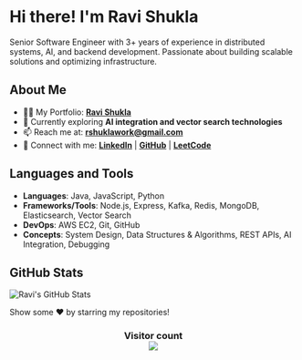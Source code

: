 # Hi there! I'm Ravi Shukla

Senior Software Engineer with 3+ years of experience in distributed systems, AI, and backend development. Passionate about building scalable solutions and optimizing infrastructure.

## About Me

- 👨‍💻 My Portfolio: **[Ravi Shukla](https://rshukla12.github.io/)**
- 🌱 Currently exploring **AI integration and vector search technologies**
- 📫 Reach me at: **rshuklawork@gmail.com**
- 📱 Connect with me: **[LinkedIn](https://www.linkedin.com/in/rshukla12/)** | **[GitHub](https://github.com/Rshukla12)** | **[LeetCode](https://leetcode.com/RaviShukla12)**

## Languages and Tools

- **Languages**: Java, JavaScript, Python
- **Frameworks/Tools**: Node.js, Express, Kafka, Redis, MongoDB, Elasticsearch, Vector Search
- **DevOps**: AWS EC2, Git, GitHub
- **Concepts**: System Design, Data Structures & Algorithms, REST APIs, AI Integration, Debugging

## GitHub Stats

![Ravi's GitHub Stats](https://github-readme-stats.vercel.app/api?username=Rshukla12&show_icons=true&theme=radical)

Show some ❤️ by starring my repositories!

<h3 align="center"> 
  Visitor count <br>
  <img src="https://profile-counter.glitch.me/rshukla12/count.svg" />
</h3>
